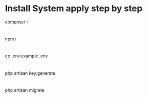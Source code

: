 # Install System apply step by step
composer i
#
npm i
#
cp .env.example .env
#
php artisan key:generate
#
php artisan migrate
